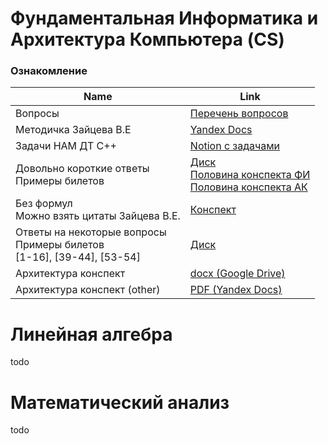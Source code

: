# Фундаментальная Информатика и Архитектура Компьютера (CS)
### Ознакомление

|**Name**|**Link**|
|-|-|
Вопросы | [Перечень вопросов](./ComputerScience_AK/questions.md)
Методичка Зайцева В.Е | [Yandex Docs](https://disk.yandex.ru/i/nSYjE4tQcjM85A)
Задачи НАМ ДТ C++ | [Notion с задачами](https://mewing-wealth-995.notion.site/edbcde1ca9654e48997974c1a26d5a95)
Довольно короткие ответы<br>Примеры билетов | [Диск](https://drive.google.com/drive/u/2/folders/1UPSPIpJEy15K5lfw5sUWgGYHwmRWRatQ)<br>[Половина конспекта ФИ](https://docs.google.com/document/d/1WoSmfclDsIVX5r__ZUc1pThb_J4YIvur/edit)<br>[Половина конспекта АК](https://docs.google.com/document/d/1x1Q3ctx_wvMNf7gnh2zFLyPRlYtC1AUT/edit)
Без формул<br>Можно взять цитаты Зайцева В.Е.<br>|[Конспект](https://docs.google.com/document/d/18gU_GhSdF5t_k_96eRe7N-jFlmt0aCpf/)
Ответы на некоторые вопросы<br>Примеры билетов<br>[1-16], [39-44], [53-54]|[Диск](https://drive.google.com/drive/folders/1peOLZ1V0QrJ_q9kDd6keibWqghscPxq6)
Архитектура конспект|[docx (Google Drive)](https://docs.google.com/document/d/1b6qIc2by3s8LK8R-wTHCaknTOtefxqqx/edit)
Архитектура конспект (other)|[PDF (Yandex Docs)](https://disk.yandex.ru/i/w6jv_CE20HFeOQ)

# Линейная алгебра
todo
# Математический анализ
todo
